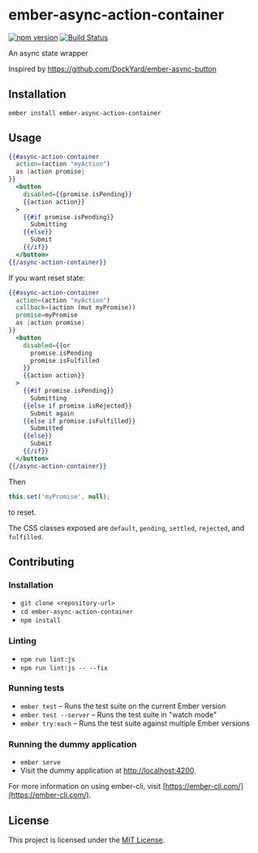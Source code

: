 ember-async-action-container
==============================================================================

[![npm version](https://badge.fury.io/js/ember-async-action-container.svg)](https://badge.fury.io/js/ember-async-action-container)
[![Build Status](https://travis-ci.org/kellyselden/ember-async-action-container.svg?branch=master)](https://travis-ci.org/kellyselden/ember-async-action-container)

An async state wrapper

Inspired by https://github.com/DockYard/ember-async-button

Installation
------------------------------------------------------------------------------

```
ember install ember-async-action-container
```


Usage
------------------------------------------------------------------------------

```hbs
{{#async-action-container
  action=(action "myAction")
  as |action promise|
}}
  <button
    disabled={{promise.isPending}}
    {{action action}}
  >
    {{#if promise.isPending}}
      Submitting
    {{else}}
      Submit
    {{/if}}
  </button>
{{/async-action-container}}
```

If you want reset state:

```hbs
{{#async-action-container
  action=(action "myAction")
  callback=(action (mut myPromise))
  promise=myPromise
  as |action promise|
}}
  <button
    disabled={{or
      promise.isPending
      promise.isFulfilled
    }}
    {{action action}}
  >
    {{#if promise.isPending}}
      Submitting
    {{else if promise.isRejected}}
      Submit again
    {{else if promise.isFulfilled}}
      Submitted
    {{else}}
      Submit
    {{/if}}
  </button>
{{/async-action-container}}
```

Then

```js
this.set('myPromise', null);
```

to reset.

The CSS classes exposed are `default`, `pending`, `settled`, `rejected`, and `fulfilled`.


Contributing
------------------------------------------------------------------------------

### Installation

* `git clone <repository-url>`
* `cd ember-async-action-container`
* `npm install`

### Linting

* `npm run lint:js`
* `npm run lint:js -- --fix`

### Running tests

* `ember test` – Runs the test suite on the current Ember version
* `ember test --server` – Runs the test suite in "watch mode"
* `ember try:each` – Runs the test suite against multiple Ember versions

### Running the dummy application

* `ember serve`
* Visit the dummy application at [http://localhost:4200](http://localhost:4200).

For more information on using ember-cli, visit [https://ember-cli.com/](https://ember-cli.com/).

License
------------------------------------------------------------------------------

This project is licensed under the [MIT License](LICENSE.md).
